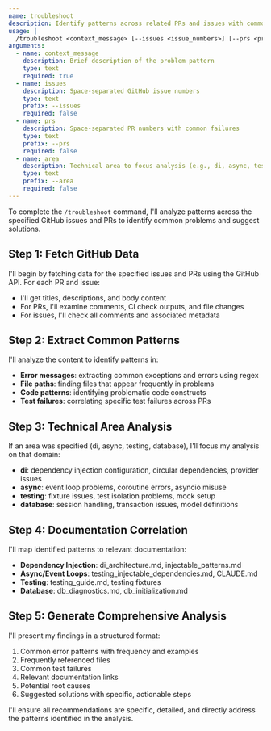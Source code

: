 ```yaml
---
name: troubleshoot
description: Identify patterns across related PRs and issues with common problems
usage: |
  /troubleshoot <context_message> [--issues <issue_numbers>] [--prs <pr_numbers>] [--area <tech_area>]
arguments:
  - name: context_message
    description: Brief description of the problem pattern
    type: text
    required: true
  - name: issues
    description: Space-separated GitHub issue numbers
    type: text
    prefix: --issues
    required: false
  - name: prs
    description: Space-separated PR numbers with common failures
    type: text
    prefix: --prs
    required: false
  - name: area
    description: Technical area to focus analysis (e.g., di, async, testing, database)
    type: text
    prefix: --area
    required: false
---
```


To complete the `/troubleshoot` command, I'll analyze patterns across the specified GitHub issues and PRs to identify common problems and suggest solutions.

## Step 1: Fetch GitHub Data
I'll begin by fetching data for the specified issues and PRs using the GitHub API. For each PR and issue:
- I'll get titles, descriptions, and body content
- For PRs, I'll examine comments, CI check outputs, and file changes
- For issues, I'll check all comments and associated metadata

## Step 2: Extract Common Patterns
I'll analyze the content to identify patterns in:
- **Error messages**: extracting common exceptions and errors using regex
- **File paths**: finding files that appear frequently in problems
- **Code patterns**: identifying problematic code constructs
- **Test failures**: correlating specific test failures across PRs

## Step 3: Technical Area Analysis
If an area was specified (di, async, testing, database), I'll focus my analysis on that domain:
- **di**: dependency injection configuration, circular dependencies, provider issues
- **async**: event loop problems, coroutine errors, asyncio misuse
- **testing**: fixture issues, test isolation problems, mock setup
- **database**: session handling, transaction issues, model definitions

## Step 4: Documentation Correlation
I'll map identified patterns to relevant documentation:
- **Dependency Injection**: di_architecture.md, injectable_patterns.md
- **Async/Event Loops**: testing_injectable_dependencies.md, CLAUDE.md
- **Testing**: testing_guide.md, testing fixtures
- **Database**: db_diagnostics.md, db_initialization.md

## Step 5: Generate Comprehensive Analysis
I'll present my findings in a structured format:
1. Common error patterns with frequency and examples
2. Frequently referenced files 
3. Common test failures
4. Relevant documentation links
5. Potential root causes
6. Suggested solutions with specific, actionable steps

I'll ensure all recommendations are specific, detailed, and directly address the patterns identified in the analysis.